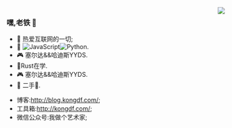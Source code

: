 <img align="right" src="https://github-readme-stats.vercel.app/api?username=kongdf&theme=github_dark&show_icons=true">

### 嘿,老铁 👋

- :orange_book: 热爱互联网的一切;
- :hammer: ![JavaScript](https://img.shields.io/badge/JavaScript-F7DF1E?style=flat-square&logo=JavaScript&logoColor=white)![Python](https://img.shields.io/badge/Python-3776AB?style=flat-square&logo=Python&logoColor=white).
- :video_game: 塞尔达&&哈迪斯YYDS.
- :hammer:Rust在学.
- :video_game: 塞尔达&&哈迪斯YYDS.
- :musical_note: 二手:rose:.

<!-- - :hammer: Creator of applications and frameworks
- :ram: Founder the ObjCCN
- :meat_on_bone: Meat lover -->
- 博客:http://blog.kongdf.com/;
- 工具箱:http://kongdf.com/;
- 微信公众号:我做个艺术家;

<!-- <font size=7>:sob: 已被隔离一个月.</font> -->
<!-- <details> -->
<!-- <summary>待补充</summary> -->
<!-- <p > :sob: 已被隔离一个月.<p> -->
<!-- </details> -->
<!-- <img src="https://i.imgur.com/kdKhgx6.gif" width="240px" align="center"> -->
